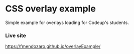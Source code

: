 # CSS overlay example
Simple example for overlays loading for Codeup's students.
### Live site
https://fmendozaro.github.io/overlayExample/
